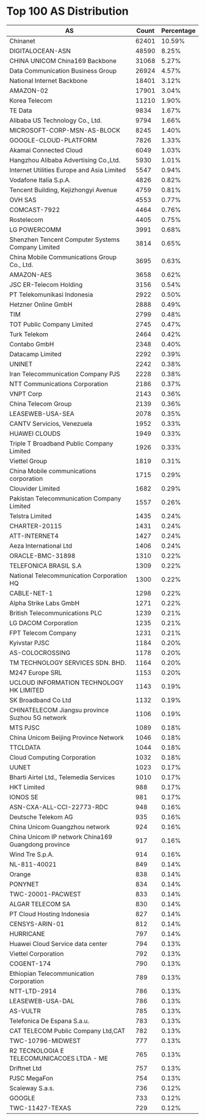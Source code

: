 # Top 100 AS Distribution
| AS | Count | Percentage |
|----|----|----|
| Chinanet | 62401 | 10.59% |
| DIGITALOCEAN-ASN | 48590 | 8.25% |
| CHINA UNICOM China169 Backbone | 31068 | 5.27% |
| Data Communication Business Group | 26924 | 4.57% |
| National Internet Backbone | 18401 | 3.12% |
| AMAZON-02 | 17901 | 3.04% |
| Korea Telecom | 11210 | 1.90% |
| TE Data | 9834 | 1.67% |
| Alibaba US Technology Co., Ltd. | 9794 | 1.66% |
| MICROSOFT-CORP-MSN-AS-BLOCK | 8245 | 1.40% |
| GOOGLE-CLOUD-PLATFORM | 7826 | 1.33% |
| Akamai Connected Cloud | 6049 | 1.03% |
| Hangzhou Alibaba Advertising Co.,Ltd. | 5930 | 1.01% |
| Internet Utilities Europe and Asia Limited | 5547 | 0.94% |
| Vodafone Italia S.p.A. | 4826 | 0.82% |
| Tencent Building, Kejizhongyi Avenue | 4759 | 0.81% |
| OVH SAS | 4553 | 0.77% |
| COMCAST-7922 | 4464 | 0.76% |
| Rostelecom | 4405 | 0.75% |
| LG POWERCOMM | 3991 | 0.68% |
| Shenzhen Tencent Computer Systems Company Limited | 3814 | 0.65% |
| China Mobile Communications Group Co., Ltd. | 3695 | 0.63% |
| AMAZON-AES | 3658 | 0.62% |
| JSC ER-Telecom Holding | 3156 | 0.54% |
| PT Telekomunikasi Indonesia | 2922 | 0.50% |
| Hetzner Online GmbH | 2888 | 0.49% |
| TIM | 2799 | 0.48% |
| TOT Public Company Limited | 2745 | 0.47% |
| Turk Telekom | 2464 | 0.42% |
| Contabo GmbH | 2348 | 0.40% |
| Datacamp Limited | 2292 | 0.39% |
| UNINET | 2242 | 0.38% |
| Iran Telecommunication Company PJS | 2228 | 0.38% |
| NTT Communications Corporation | 2186 | 0.37% |
| VNPT Corp | 2143 | 0.36% |
| China Telecom Group | 2139 | 0.36% |
| LEASEWEB-USA-SEA | 2078 | 0.35% |
| CANTV Servicios, Venezuela | 1952 | 0.33% |
| HUAWEI CLOUDS | 1949 | 0.33% |
| Triple T Broadband Public Company Limited | 1926 | 0.33% |
| Viettel Group | 1819 | 0.31% |
| China Mobile communications corporation | 1715 | 0.29% |
| Clouvider Limited | 1682 | 0.29% |
| Pakistan Telecommunication Company Limited | 1557 | 0.26% |
| Telstra Limited | 1435 | 0.24% |
| CHARTER-20115 | 1431 | 0.24% |
| ATT-INTERNET4 | 1427 | 0.24% |
| Aeza International Ltd | 1406 | 0.24% |
| ORACLE-BMC-31898 | 1310 | 0.22% |
| TELEFONICA BRASIL S.A | 1309 | 0.22% |
| National Telecommunication Corporation HQ | 1300 | 0.22% |
| CABLE-NET-1 | 1298 | 0.22% |
| Alpha Strike Labs GmbH | 1271 | 0.22% |
| British Telecommunications PLC | 1239 | 0.21% |
| LG DACOM Corporation | 1235 | 0.21% |
| FPT Telecom Company | 1231 | 0.21% |
| Kyivstar PJSC | 1184 | 0.20% |
| AS-COLOCROSSING | 1178 | 0.20% |
| TM TECHNOLOGY SERVICES SDN. BHD. | 1164 | 0.20% |
| M247 Europe SRL | 1153 | 0.20% |
| UCLOUD INFORMATION TECHNOLOGY HK LIMITED | 1143 | 0.19% |
| SK Broadband Co Ltd | 1132 | 0.19% |
| CHINATELECOM Jiangsu province Suzhou 5G network | 1106 | 0.19% |
| MTS PJSC | 1089 | 0.18% |
| China Unicom Beijing Province Network | 1046 | 0.18% |
| TTCLDATA | 1044 | 0.18% |
| Cloud Computing Corporation | 1032 | 0.18% |
| UUNET | 1023 | 0.17% |
| Bharti Airtel Ltd., Telemedia Services | 1010 | 0.17% |
| HKT Limited | 988 | 0.17% |
| IONOS SE | 981 | 0.17% |
| ASN-CXA-ALL-CCI-22773-RDC | 948 | 0.16% |
| Deutsche Telekom AG | 935 | 0.16% |
| China Unicom Guangzhou network | 924 | 0.16% |
| China Unicom IP network China169 Guangdong province | 917 | 0.16% |
| Wind Tre S.p.A. | 914 | 0.16% |
| NL-811-40021 | 849 | 0.14% |
| Orange | 838 | 0.14% |
| PONYNET | 834 | 0.14% |
| TWC-20001-PACWEST | 833 | 0.14% |
| ALGAR TELECOM SA | 830 | 0.14% |
| PT Cloud Hosting Indonesia | 827 | 0.14% |
| CENSYS-ARIN-01 | 812 | 0.14% |
| HURRICANE | 797 | 0.14% |
| Huawei Cloud Service data center | 794 | 0.13% |
| Viettel Corporation | 792 | 0.13% |
| COGENT-174 | 790 | 0.13% |
| Ethiopian Telecommunication Corporation | 789 | 0.13% |
| NTT-LTD-2914 | 786 | 0.13% |
| LEASEWEB-USA-DAL | 786 | 0.13% |
| AS-VULTR | 785 | 0.13% |
| Telefonica De Espana S.a.u. | 783 | 0.13% |
| CAT TELECOM Public Company Ltd,CAT | 782 | 0.13% |
| TWC-10796-MIDWEST | 777 | 0.13% |
| R2 TECNOLOGIA E TELECOMUNICACOES LTDA - ME | 765 | 0.13% |
| Driftnet Ltd | 757 | 0.13% |
| PJSC MegaFon | 754 | 0.13% |
| Scaleway S.a.s. | 736 | 0.12% |
| GOOGLE | 733 | 0.12% |
| TWC-11427-TEXAS | 729 | 0.12% |
